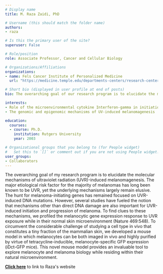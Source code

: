 ```yaml
---
# Display name
title: M. Raza Zaidi, PhD

# Username (this should match the folder name)
authors:
- raza

# Is this the primary user of the site?
superuser: False

# Role/position
role: Associate Professor, Cancer and Cellular Biology

# Organizations/Affiliations
organizations:
- name: Fels Cancer Institute of Personalized Medicine
  url: "https://medicine.temple.edu/departments-centers/research-centers/fels-cancer-institute-personalized-medicine/about"

# Short bio (displayed in user profile at end of posts)
bio: The overarching goal of our research program is to elucidate the molecular mechanisms of ultraviolet radiation (UVR)-induced melanomagenesis.

interests:
- Role of the microenvironmental cytokine Interferon-gamma in initiation and progression of UV-induced melanoma
- The genomic and epigenomic mechanisms of UV-induced melanomagenesis

education:
  courses:
  - course: Ph.D.
    institution: Rutgers University
    year: 2003

# Organizational groups that you belong to (for People widget)
#   Set this to `[]` or comment out if you are not using People widget.
user_groups:
- Collaborators
---
```


The overarching goal of my research program is to elucidate the molecular mechanisms of ultraviolet radiation (UVR)-induced melanomagenesis.
The major etiological risk factor for the majority of melanomas has long been known to be UVR, yet the underlying mechanisms largely remain elusive. The hunt for melanoma-initiating genes has remained focused on UVR-induced DNA mutations. However, several studies have fueled the notion that mechanisms other than direct DNA damage are also important for UVR-induced initiation and progression of melanoma. To find clues to these mechanisms, we profiled the melanocytic gene expression response to UVR exposure while in their normal skin microenvironment (Nature 469:548). To circumvent the considerable challenge of studying a cell type in vivo that constitutes a tiny fraction of the mammalian skin, we developed a mouse model in which melanocytes can be both imaged in vivo and highly purified by virtue of tetracycline-inducible, melanocyte-specific GFP expression (iDct-GFP mice). This novel mouse model provides an invaluable tool to explore melanocyte and melanoma biology while residing within their natural microenvironment.

[**Click here**](https://medicine.temple.edu/directory/m-raza-zaidi-phd) to link to Raza's website

